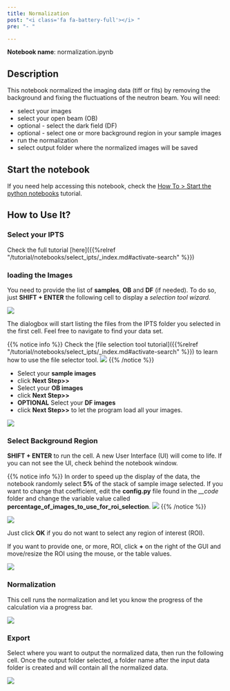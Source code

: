 ```yaml
---
title: Normalization
post: "<i class='fa fa-battery-full'></i> "
pre: "- "

---
```


**Notebook name**: normalization.ipynb

## Description

This notebook normalized the imaging data (tiff or fits) by removing the background and fixing the fluctuations of the
neutron beam. You will need:

 * select your images
 * select your open beam (OB)
 * optional - select the dark field (DF)
 * optional - select one or more background region in your sample images
 * run the normalization
 * select output folder where the normalized images will be saved

## Start the notebook

If you need help accessing this notebook, check the [How To > Start the python
notebooks](/en/tutorial/how_to_start_notebooks) tutorial.

## How to Use It?

### Select your IPTS

Check the full tutorial [here]({{%relref "/tutorial/notebooks/select_ipts/_index.md#activate-search" %}})</i>

### loading the Images

You need to provide the list of **samples**, **OB** and **DF** (if needed). To do so, just **SHIFT + ENTER** the
following cell to display a *selection tool wizard*.

<img src='/tutorial/notebooks/normalization/images/loading_images_1.gif' />

The dialogbox will start listing the files from the IPTS folder you selected in the first cell. Feel free to navigate
to find your data set.

{{% notice info %}}
Check the [file selection tool tutorial]({{%relref "/tutorial/notebooks/select_ipts/_index.md#activate-search" %}})
to learn how to use the file selector tool.
<img src='/tutorial/how_to_run_notebooks/images/file_folder_browser.png' />
{{% /notice %}}

* Select your **sample images**
* click **Next Step>>**
* Select your **OB images**
* click **Next Step>>**
* **OPTIONAL** Select your **DF images**
* click **Next Step>>** to let the program load all your images.

<img src='/tutorial/notebooks/normalization/images/loading_images_2.gif' />

### Select Background Region

**SHIFT + ENTER** to run the cell. A new User Interface (UI) will come to life. If you can not see the UI, check
behind the notebook window.

{{% notice info %}}
In order to speed up the display of the data, the notebook randomly select **5%** of the stack of sample image 
selected. If you want to change that coefficient, edit the **config.py** file found in the *__code* folder and change
the variable value called **percentage_of_images_to_use_for_roi_selection**.
<img src='/tutorial/notebooks/normalization/images/config.png' />
{{% /notice %}}

<img src='/tutorial/notebooks/normalization/images/roi_selection_1.gif' />

Just click **OK** if you do not want to select any region of interest (ROI).

If you want to provide one, or more, ROI, click **+** on the
right of the GUI and move/resize the ROI using the mouse, or the table values.

<img src='/tutorial/notebooks/normalization/images/roi_selection_2.gif' />

### Normalization

This cell runs the normalization and let you know the progress of the calculation via a progress bar.

<img src='/tutorial/notebooks/normalization/images/normalization.png' />

### Export

Select where you want to output the normalized data, then run the following cell. Once the output folder selected,
a folder name after the input data folder is created and will contain all the normalized data.

<img src='/tutorial/notebooks/normalization/images/export.png' />



